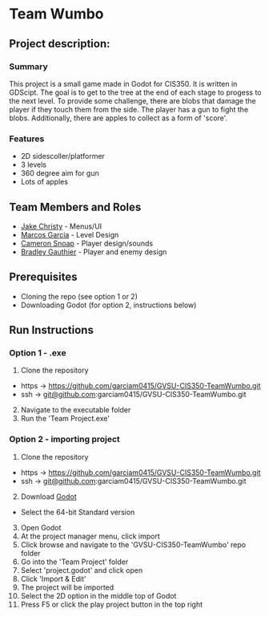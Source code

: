 # Team Wumbo

## Project description:
### Summary
This project is a small game made in Godot for CIS350. It is written in GDScipt. The goal is to get to the tree at the end of each stage to progess to the next level. To provide some challenge, there are blobs that damage the player if they touch them from the side. The player has a gun to fight the blobs. Additionally, there are apples to collect as a form of 'score'.

### Features
* 2D sidescoller/platformer
* 3 levels
* 360 degree aim for gun
* Lots of apples

## Team Members and Roles

* [Jake Christy](https://github.com/christyJC/CIS350-HW2-Christy.git) - Menus/UI
* [Marcos Garcia](https://github.com/garciam0415/CIS350-HW2-Garcia.git) - Level Design
* [Cameron Snoap](https://github.com/snoapca/CIS350-HW2--Snoap-.git) - Player design/sounds 
* [Bradley Gauthier](https://github.com/Bradschmad/CIS350-HW2-Gauthier) - Player and enemy design

## Prerequisites
* Cloning the repo (see option 1 or 2)
* Downloading Godot (for option 2, instructions below)

## Run Instructions
### Option 1 - .exe
1. Clone the repository
* https -> https://github.com/garciam0415/GVSU-CIS350-TeamWumbo.git
* ssh -> git@github.com:garciam0415/GVSU-CIS350-TeamWumbo.git
2. Navigate to the executable folder
3. Run the 'Team Project.exe'

### Option 2 - importing project
1. Clone the repository
* https -> https://github.com/garciam0415/GVSU-CIS350-TeamWumbo.git
* ssh -> git@github.com:garciam0415/GVSU-CIS350-TeamWumbo.git
2. Download [Godot](https://godotengine.org/download)
* Select the 64-bit Standard version
3. Open Godot
4. At the project manager menu, click import
5. Click browse and navigate to the 'GVSU-CIS350-TeamWumbo' repo folder
6. Go into the 'Team Project' folder 
7. Select 'project.godot' and click open
8. Click 'Import & Edit'
9. The project will be imported
10. Select the 2D option in the middle top of Godot
11. Press F5 or click the play project button in the top right
